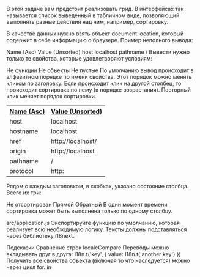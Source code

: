 В этой задаче вам предстоит реализовать грид. В интерфейсах так называется список выведенный в табличном виде, позволяющий выполнять разные действия над ним, например, сортировку.

В качестве данных нужно взять объект document.location, который содержит в себе информацию о браузере. Пример неполного вывода:

Name (Asc)	Value (Unsorted)
host	localhost
pathname	/
Вывести нужно только те свойства, которые удовлетворяют условиям:

Не функции
Не объекты
Не пустые
По умолчанию вывод происходит в алфавитном порядке по имени свойства. Этот порядок можно менять кликом по заголовку. Если происходит клик на другой столбец, то происходит сортировка по нему (в порядке возрастания). Повторный клик меняет порядок сортировки.

<div class="container m-3">
    <table class="table">
        <tbody>
            <tr>
                <th><a href="">Name (Asc)</a></th>
                <th><a href="">Value (Unsorted)</a></th>
            </tr>
            <tr>
                <td>host</td>
                <td>localhost</td>
            </tr>
            <tr>
                <td>hostname</td>
                <td>localhost</td>
            </tr>
            <tr>
                <td>href</td>
                <td>http://localhost/</td>
            </tr>
            <tr>
                <td>origin</td>
                <td>http://localhost</td>
            </tr>
            <tr>
                <td>pathname</td>
                <td>/</td>
            </tr>
            <tr>
                <td>protocol</td>
                <td>http:</td>
            </tr>
        </tbody>
    </table>
</div>
Рядом с каждым заголовком, в скобках, указано состояние столбца. Всего их три:

Не отсортирован
Прямой
Обратный
В один момент времени сортировка может быть выполнена только по одному столбцу.

src/application.js
Экспортируйте функцию по умолчанию, которая реализует всю необходимую логику. Тексты должны подставляться через библиотеку i18next.

Подсказки
Сравнение строк localeCompare
Переводы можно вкладывать друг в друга: I18n.t('key', { value: I18n.t('another key') })
Получить все свойства объекта (включая то что наследуется) можно через цикл for..in